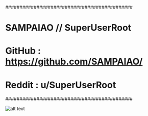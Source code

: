 
#############################################
#        SAMPAIAO // SuperUserRoot        #
#   GitHub : https://github.com/SAMPAIAO/ # 
#   Reddit : u/SuperUserRoot              #
#############################################



![alt text](https://i.imgur.com/2tyUe91.png)
